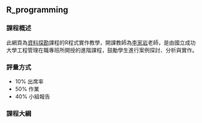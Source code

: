 ## R_programming

### 課程概述

此網頁為[資料探勘](http://class-qry.acad.ncku.edu.tw/syllabus/online_display.php?syear=0105&sem=2&co_no=N061700&class_code)課程的R程式實作教學，開課教師為[李家岩](http://polab.imis.ncku.edu.tw/Bio.html)老師，是由國立成功大學工程管理在職專班所開授的進階課程，鼓勵學生進行案例探討、分析與實作。

### 評量方式

- 10% 出席率
- 50% 作業
- 40% 小組報告

### 課程大綱
